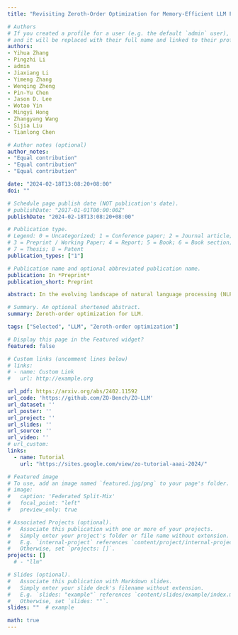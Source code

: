 ```yaml
---
title: "Revisiting Zeroth-Order Optimization for Memory-Efficient LLM Fine-Tuning: A Benchmark"

# Authors
# If you created a profile for a user (e.g. the default `admin` user), write the username (folder name) here 
# and it will be replaced with their full name and linked to their profile.
authors:
- Yihua Zhang
- Pingzhi Li
- admin
- Jiaxiang Li
- Yimeng Zhang
- Wenqing Zheng
- Pin-Yu Chen
- Jason D. Lee
- Wotao Yin
- Mingyi Hong
- Zhangyang Wang
- Sijia Liu
- Tianlong Chen

# Author notes (optional)
author_notes:
- "Equal contribution"
- "Equal contribution"
- "Equal contribution"

date: "2024-02-18T13:08:20+08:00"
doi: ""

# Schedule page publish date (NOT publication's date).
# publishDate: "2017-01-01T00:00:00Z"
publishDate: "2024-02-18T13:08:20+08:00"

# Publication type.
# Legend: 0 = Uncategorized; 1 = Conference paper; 2 = Journal article;
# 3 = Preprint / Working Paper; 4 = Report; 5 = Book; 6 = Book section;
# 7 = Thesis; 8 = Patent
publication_types: ["1"]

# Publication name and optional abbreviated publication name.
publication: In *Preprint*
publication_short: Preprint

abstract: In the evolving landscape of natural language processing (NLP), fine-tuning pre-trained Large Language Models (LLMs) with first-order (FO) optimizers like SGD and Adam has become standard. Yet, as LLMs grow {in size}, the substantial memory overhead from back-propagation (BP) for FO gradient computation presents a significant challenge. Addressing this issue is crucial, especially for applications like on-device training where memory efficiency is paramount. This paper proposes a shift towards BP-free, zeroth-order (ZO) optimization as a solution for reducing memory costs during LLM fine-tuning, building on the initial concept introduced by MeZO. Unlike traditional ZO-SGD methods, our work expands the exploration to a wider array of ZO optimization techniques, through a comprehensive, first-of-its-kind benchmarking study across five LLM families (Roberta, OPT, LLaMA, Vicuna, Mistral), three task complexities, and five fine-tuning schemes. Our study unveils previously overlooked optimization principles, highlighting the importance of task alignment, the role of the forward gradient method, and the balance between algorithm complexity and fine-tuning performance. We further introduce novel enhancements to ZO optimization, including block-wise descent, hybrid training, and gradient sparsity. Our study offers a promising direction for achieving further memory-efficient LLM fine-tuning. The code is available at [the URL](https://github.com/ZO-Bench/ZO-LLM).

# Summary. An optional shortened abstract.
summary: Zeroth-order optimization for LLM.

tags: ["Selected", "LLM", "Zeroth-order optimization"]

# Display this page in the Featured widget?
featured: false

# Custom links (uncomment lines below)
# links:
# - name: Custom Link
#   url: http://example.org

url_pdf: https://arxiv.org/abs/2402.11592
url_code: 'https://github.com/ZO-Bench/ZO-LLM'
url_dataset: ''
url_poster: ''
url_project: ''
url_slides: ''
url_source: ''
url_video: ''
# url_custom:
links:
  - name: Tutorial
    url: "https://sites.google.com/view/zo-tutorial-aaai-2024/"

# Featured image
# To use, add an image named `featured.jpg/png` to your page's folder. 
# image:
#   caption: 'Federated Split-Mix'
#   focal_point: "left"
#   preview_only: true

# Associated Projects (optional).
#   Associate this publication with one or more of your projects.
#   Simply enter your project's folder or file name without extension.
#   E.g. `internal-project` references `content/project/internal-project/index.md`.
#   Otherwise, set `projects: []`.
projects: []
  # - "llm"

# Slides (optional).
#   Associate this publication with Markdown slides.
#   Simply enter your slide deck's filename without extension.
#   E.g. `slides: "example"` references `content/slides/example/index.md`.
#   Otherwise, set `slides: ""`.
slides: ""  # example

math: true
---
```


